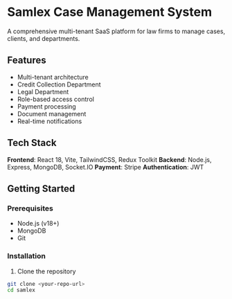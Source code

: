 # Samlex Case Management System

A comprehensive multi-tenant SaaS platform for law firms to manage cases, clients, and departments.

## Features

- Multi-tenant architecture
- Credit Collection Department
- Legal Department
- Role-based access control
- Payment processing
- Document management
- Real-time notifications

## Tech Stack

**Frontend**: React 18, Vite, TailwindCSS, Redux Toolkit
**Backend**: Node.js, Express, MongoDB, Socket.IO
**Payment**: Stripe
**Authentication**: JWT

## Getting Started

### Prerequisites

- Node.js (v18+)
- MongoDB
- Git

### Installation

1. Clone the repository

```bash
git clone <your-repo-url>
cd samlex
```
